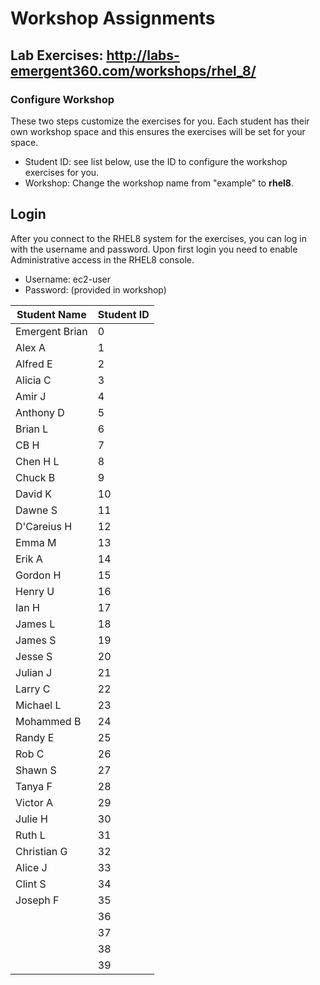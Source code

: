 # Workshop Assignments
## Lab Exercises: http://labs-emergent360.com/workshops/rhel_8/
### Configure Workshop
These two steps customize the exercises for you. Each student has their own workshop space and this ensures the exercises will be set for your space.
- Student ID: see list below, use the ID to configure the workshop exercises for you.
- Workshop: Change the workshop name from "example" to **rhel8**.

## Login
After you connect to the RHEL8 system for the exercises, you can log in with the username and password. Upon first login you need to enable Administrative access in the RHEL8 console.
- Username: ec2-user
- Password: (provided in workshop)

| Student Name | Student ID |
|------------ | ---------------|
| Emergent Brian | 0 |
|	Alex A	|	1	|
|	Alfred E	|	2	|
|	Alicia C	|	3	|
|	Amir J	|	4	|
|	Anthony D	|	5	|
|	Brian L	|	6	|
|	CB	H	|	7	|
|	Chen H	L	|	8	|
|	Chuck B	|	9	|
|	David K	|	10	|
|	Dawne S	|	11	|
|	D'Careius H	|	12	|
|	Emma M	|	13	|
|	Erik A  |	14	|
|	Gordon H	|	15	|
|	Henry U	|	16	|
|	Ian H	|	17	|
|	James L	|	18	|
|	James S	|	19	|
|	Jesse S	|	20	|
|	Julian J	|	21	|
|	Larry C	|	22	|
|	Michael L	|	23	|
|	Mohammed B	|	24	|
|	Randy E	|	25	|
|	Rob C	|	26	|
|	Shawn S |	27	|
|	Tanya F	|	28	|
|	Victor A	|	29	|
|	Julie H	|	30	|
| Ruth L	|	31	|
|	Christian G	|	32	|
|	Alice J	|	33	|
|	Clint S	|	34	|
|	Joseph F	|	35	|
|		|	36	|
|		|	37	|
|		|	38	|
|		|	39	|
